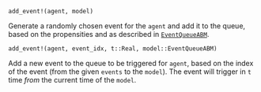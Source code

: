 ```
add_event!(agent, model)
```

Generate a randomly chosen event for the `agent` and add it to the queue, based on the propensities and as described in [`EventQueueABM`](@ref).

```
add_event!(agent, event_idx, t::Real, model::EventQueueABM)
```

Add a new event to the queue to be triggered for `agent`, based on the index of the event (from the given `events` to the `model`). The event will trigger in `t` time *from* the current time of the `model`.
